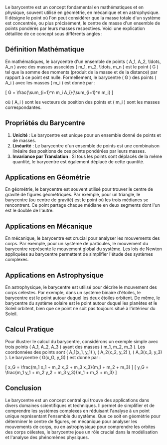 Le barycentre est un concept fondamental en mathématiques et en physique, souvent utilisé en géométrie, en mécanique et en astrophysique. Il désigne le point où l'on peut considérer que la masse totale d'un système est concentrée, ou plus précisément, le centre de masse d'un ensemble de points pondérés par leurs masses respectives. Voici une explication détaillée de ce concept sous différents angles :

## Définition Mathématique

En mathématiques, le barycentre d'un ensemble de points \( A_1, A_2, \ldots, A_n \) avec des masses associées \( m_1, m_2, \ldots, m_n \) est le point \( G \) tel que la somme des moments (produit de la masse et de la distance) par rapport à ce point est nulle. Formellement, le barycentre \( G \) des points \( A_i \) avec les masses \( m_i \) est donné par :

\[ G = \frac{\sum_{i=1}^n m_i A_i}{\sum_{i=1}^n m_i} \]

où \( A_i \) sont les vecteurs de position des points et \( m_i \) sont les masses correspondantes.

## Propriétés du Barycentre

1. **Unicité** : Le barycentre est unique pour un ensemble donné de points et de masses.
2. **Linéarité** : Le barycentre d'un ensemble de points est une combinaison linéaire des positions de ces points pondérées par leurs masses.
3. **Invariance par Translation** : Si tous les points sont déplacés de la même quantité, le barycentre est également déplacé de cette quantité.

## Applications en Géométrie

En géométrie, le barycentre est souvent utilisé pour trouver le centre de gravité de figures géométriques. Par exemple, pour un triangle, le barycentre (ou centre de gravité) est le point où les trois médianes se rencontrent. Ce point partage chaque médiane en deux segments dont l'un est le double de l'autre.

## Applications en Mécanique

En mécanique, le barycentre est crucial pour analyser les mouvements des corps. Par exemple, pour un système de particules, le mouvement du barycentre représente le mouvement global du système. Les lois de Newton appliquées au barycentre permettent de simplifier l'étude des systèmes complexes.

## Applications en Astrophysique

En astrophysique, le barycentre est utilisé pour décrire le mouvement des corps célestes. Par exemple, dans un système binaire d'étoiles, le barycentre est le point autour duquel les deux étoiles orbitent. De même, le barycentre du système solaire est le point autour duquel les planètes et le Soleil orbitent, bien que ce point ne soit pas toujours situé à l'intérieur du Soleil.

## Calcul Pratique

Pour illustrer le calcul du barycentre, considérons un exemple simple avec trois points \( A_1, A_2, A_3 \) ayant des masses \( m_1, m_2, m_3 \). Les coordonnées des points sont \( A_1(x_1, y_1) \), \( A_2(x_2, y_2) \), \( A_3(x_3, y_3) \). Le barycentre \( G(x_G, y_G) \) est donné par :

\[ x_G = \frac{m_1 x_1 + m_2 x_2 + m_3 x_3}{m_1 + m_2 + m_3} \]
\[ y_G = \frac{m_1 y_1 + m_2 y_2 + m_3 y_3}{m_1 + m_2 + m_3} \]

## Conclusion

Le barycentre est un concept central qui trouve des applications dans divers domaines scientifiques et techniques. Il permet de simplifier et de comprendre les systèmes complexes en réduisant l'analyse à un point unique représentant l'ensemble du système. Que ce soit en géométrie pour déterminer le centre de figures, en mécanique pour analyser les mouvements de corps, ou en astrophysique pour comprendre les orbites des corps célestes, le barycentre joue un rôle crucial dans la modélisation et l'analyse des phénomènes physiques.